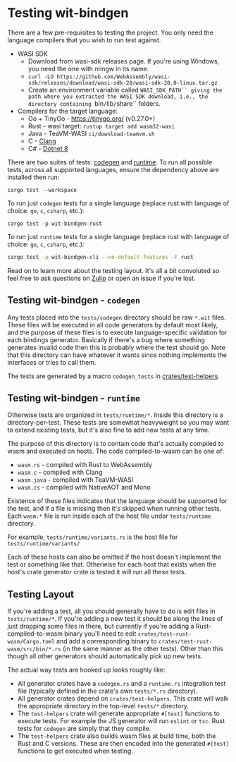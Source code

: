 # Testing wit-bindgen

There are a few pre-requisites to testing the project. You only need the language compilers that you wish to run test against.

- WASI SDK
  - Download from wasi-sdk releases page. If you're using Windows, you need the one with mingw in its name.
  - `curl -LO https://github.com/WebAssembly/wasi-sdk/releases/download/wasi-sdk-20/wasi-sdk-20.0-linux.tar.gz`
  - Create an environment variable called `WASI_SDK_PATH`` giving the path where you extracted the WASI SDK download, i.e., the directory containing `bin`/`lib`/`share`` folders.
- Compilers for the target language:
  - Go + TinyGo - https://tinygo.org/ (v0.27.0+)
  - Rust - wasi target: `rustup target add wasm32-wasi`
  - Java - TeaVM-WASI `ci/download-teamvm.sh`
  - C - [Clang](https://clang.llvm.org/)
  - C# - [Dotnet 8](https://dotnet.microsoft.com/en-us/download/dotnet/8.0)

There are two suites of tests: [codegen](#testing-wit-bindgen---codegen) and [runtime](#testing-wit-bindgen---runtime).  To run all possible tests, across all supported languages, ensure the dependency above are installed then run:

```
cargo test --workspace
```

To run just `codegen` tests for a single language (replace rust with language of choice: `go`, `c`, `csharp`, etc.):

```
cargo test -p wit-bindgen-rust
```

To run just `runtime` tests for a single language (replace rust with language of choice: `go`, `c`, `csharp`, etc.):

```bash
cargo test -p wit-bindgen-cli --no-default-features -F rust
```

Read on to learn more about the testing layout. It's all a bit convoluted so feel free to ask questions on [Zulip](../README.md#about) or open an issue if you're lost.

## Testing wit-bindgen - `codegen`

Any tests placed into the `tests/codegen` directory should be raw `*.wit`
files. These files will be executed in all code generators by default most
likely, and the purpose of these files is to execute language-specific
validation for each bindings generator. Basically if there's a bug where
something generates invalid code then this is probably where the test should go.
Note that this directory can have whatever it wants since nothing implements the
interfaces or tries to call them.

The tests are generated by a macro `codegen_tests` in [crates/test-helpers](../crates/test-helpers/).

## Testing wit-bindgen - `runtime`

Otherwise tests are organized in `tests/runtime/*`. Inside this directory is a
directory-per-test. These tests are somewhat heavyweight so you may want to
extend existing tests, but it's also fine to add new tests at any time.

The purpose of this directory is to contain code that's actually compiled to
wasm and executed on hosts. The code compiled-to-wasm can be one of:

* `wasm.rs` - compiled with Rust to WebAssembly
* `wasm.c` - compiled with Clang
* `wasm.java` - compiled with TeaVM-WASI
* `wasm.cs` - compiled with NativeAOT and Mono

Existence of these files indicates that the language should be supported for the
test, and if a file is missing then it's skipped when running other tests. Each
`wasm.*` file is run inside each of the host file under `tests/runtime` directory.

For example, `tests/runtime/variants.rs` is the host file for `tests/runtime/variants/`

Each of these hosts can also be omitted if the host doesn't implement the test
or something like that. Otherwise for each host that exists when the host's
crate generator crate is tested it will run all these tests.

## Testing Layout

If you're adding a test, all you should generally have to do is edit files in
`tests/runtime/*`. If you're adding a new test it *should* be along the lines of
just dropping some files in there, but currently if you're adding a
Rust-compiled-to-wasm binary you'll need to edit
`crates/test-rust-wasm/Cargo.toml` and add a corresponding binary to
`crates/test-rust-wasm/src/bin/*.rs` (in the same manner as the other tests).
Other than this though all other generators should automatically pick up new
tests.

The actual way tests are hooked up looks roughly like:

* All generator crates have a `codegen.rs` and a `runtime.rs` integration test
  file (typically defined in the crate's own `tests/*.rs` directory).
* All generator crates depend on `crates/test-helpers`. This crate will walk the
  appropriate directory in the top-level `tests/*` directory.
* The `test-helpers` crate will generate appropriate `#[test]` functions to
  execute tests. For example the JS generator will run `eslint` or `tsc`. Rust
  tests for `codegen` are simply that they compile.
* The `test-helpers` crate also builds wasm files at build time, both the Rust
  and C versions. These are then encoded into the generated `#[test]` functions
  to get executed when testing.
